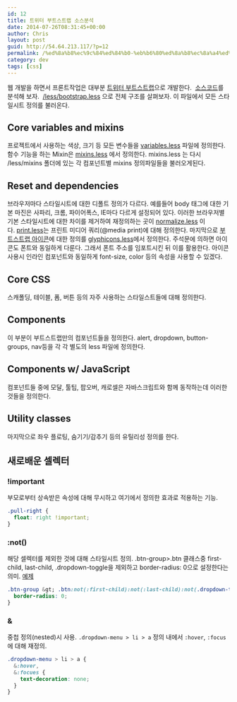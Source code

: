 ```yaml
---
id: 12
title: 트위터 부트스트랩 소스분석
date: 2014-07-26T08:31:45+00:00
author: Chris
layout: post
guid: http://54.64.213.117/?p=12
permalink: /%ed%8a%b8%ec%9c%84%ed%84%b0-%eb%b6%80%ed%8a%b8%ec%8a%a4%ed%8a%b8%eb%9e%a9-%ec%86%8c%ec%8a%a4%eb%b6%84%ec%84%9d/
category: dev
tags: [css]
---
```

웹 개발을 하면서 프론트작업은 대부분 <a href="http://getbootstrap.com/">트위터 부트스트랩</a>으로 개발한다. 
<a href="https://github.com/twbs/bootstrap/tree/master/less">소스코드</a>를 분석해 보자. 
<a href="https://github.com/twbs/bootstrap/blob/master/less%2Fbootstrap.less">/less/bootstrap.less</a> 으로 전체 구조를 살펴보자. 이 파일에서 모든 스타일시트 정의를 불러온다.

## Core variables and mixins

프로젝트에서 사용하는 색상, 크기 등 모든 변수들을 <a href="https://github.com/twbs/bootstrap/blob/master/less%2Fvariables.less">variables.less</a> 파일에 정의한다.
함수 기능을 하는 Mixin은 <a href="https://github.com/twbs/bootstrap/blob/master/less%2Fmixins.less">mixins.less</a> 에서 정의한다.
mixins.less 는 다시 /less/mixins 폴더에 있는 각 컴포넌트별 mixins 정의파일들을 불러오게된다.

## Reset and dependencies

브라우저마다 스타일시트에 대한 디폴트 정의가 다르다.
예를들어 body 태그에 대한 기본 마진은 사파리, 크롬, 파이어폭스, IE마다 다르게 설정되어 있다. 이러한 브라우저별 기본 스타일시트에 대한 차이를 제거하여 재정의하는 곳이 <a href="https://github.com/twbs/bootstrap/blob/master/less%2Fnormalize.less">normalize.less</a> 이다. <a href="https://github.com/twbs/bootstrap/blob/master/less%2Fprint.less">print.less</a>는 프린트 미디어 쿼리(@media print)에 대해 정의한다. 마지막으로 <a href="http://getbootstrap.com/components/#glyphicons">부트스트랩 아이콘</a>에 대한 정의를 <a href="https://github.com/twbs/bootstrap/blob/master/less%2Fglyphicons.less">glyphicons.less</a>에서 정의한다. 주석문에 의하면 아이콘도 폰트와 동일하게 다룬다. 그래서 폰트 주소를 임포트시킨 뒤 이를 활용한다. 아이콘 사용시 인라인 컴포넌트와 동일하게 font-size, color 등의 속성을 사용할 수 있겠다.

## Core CSS

스캐폴딩, 테이블, 폼, 버튼 등의 자주 사용하는 스타일스트들에 대해 정의한다.


## Components

이 부분이 부트스트랩만의 컴포넌트들을 정의한다. alert, dropdown, button-groups, nav등을 각 각 별도의 less 파일에 정의한다.


## Components w/ JavaScript

컴포넌트들 중에 모달, 툴팁, 팝오버, 캐로셀은 자바스크립트와 함께 동작하는데 이러한 것들을 정의한다.


## Utility classes

마지막으로 좌우 플로팅, 숨기기/감추기 등의 유틸리성 정의를 한다.


## 새로배운 셀렉터

### !important

부모로부터 상속받은 속성에 대해 무시하고 여기에서 정의한 효과로 적용하는 기능.

```css
.pull-right {
  float: right !important;
}
```

### :not()

해당 셀렉터를 제외한 것에 대해 스타일시트 정의. .btn-group&gt;.btn 클래스중 first-child, last-child, .dropdown-toggle을 제외하고 border-radius: 0으로 설정한다는 의미. <a href="http://getbootstrap.com/components/#btn-groups">예제</a>

```css
.btn-group &gt; .btn:not(:first-child):not(:last-child):not(.dropdown-toggle) {
  border-radius: 0;
}
```

### &

중첩 정의(nested)시 사용. `.dropdown-menu > li > a` 정의 내에서 `:hover`, `:focus`에 대해 재정의.

```css
.dropdown-menu > li > a {
  &:hover,
  &:focues {
    text-decoration: none;
  }
}
```